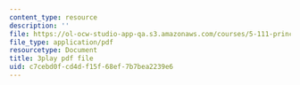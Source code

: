 ```yaml
---
content_type: resource
description: ''
file: https://ol-ocw-studio-app-qa.s3.amazonaws.com/courses/5-111-principles-of-chemical-science-fall-2008/c7cebd0fcd4df15f68ef7b7bea2239e6_TgbFcaozNzs.pdf
file_type: application/pdf
resourcetype: Document
title: 3play pdf file
uid: c7cebd0f-cd4d-f15f-68ef-7b7bea2239e6
---
```

